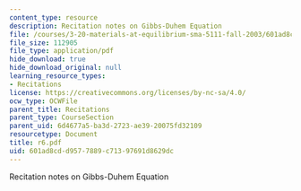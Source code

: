 ```yaml
---
content_type: resource
description: Recitation notes on Gibbs-Duhem Equation
file: /courses/3-20-materials-at-equilibrium-sma-5111-fall-2003/601ad8cdd9577889c71397691d8629dc_r6.pdf
file_size: 112905
file_type: application/pdf
hide_download: true
hide_download_original: null
learning_resource_types:
- Recitations
license: https://creativecommons.org/licenses/by-nc-sa/4.0/
ocw_type: OCWFile
parent_title: Recitations
parent_type: CourseSection
parent_uid: 6d4677a5-ba3d-2723-ae39-20075fd32109
resourcetype: Document
title: r6.pdf
uid: 601ad8cd-d957-7889-c713-97691d8629dc
---
```

Recitation notes on Gibbs-Duhem Equation